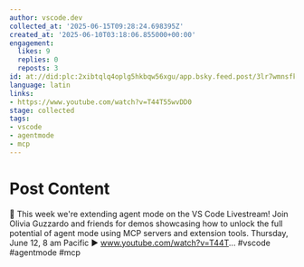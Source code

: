 ```yaml
---
author: vscode.dev
collected_at: '2025-06-15T09:28:24.698395Z'
created_at: '2025-06-10T03:18:06.855000+00:00'
engagement:
  likes: 9
  replies: 0
  reposts: 3
id: at://did:plc:2xibtqlq4oplg5hkbqw56xgu/app.bsky.feed.post/3lr7wmnsfk42s
language: latin
links:
- https://www.youtube.com/watch?v=T44T55wvDD0
stage: collected
tags:
- vscode
- agentmode
- mcp
---
```


# Post Content

📢 This week we're extending agent mode on the VS Code Livestream! Join Olivia Guzzardo and friends for demos showcasing how to unlock the full potential of agent mode using MCP servers and extension tools. Thursday, June 12, 8 am Pacific ▶️ www.youtube.com/watch?v=T44T... #vscode #agentmode #mcp